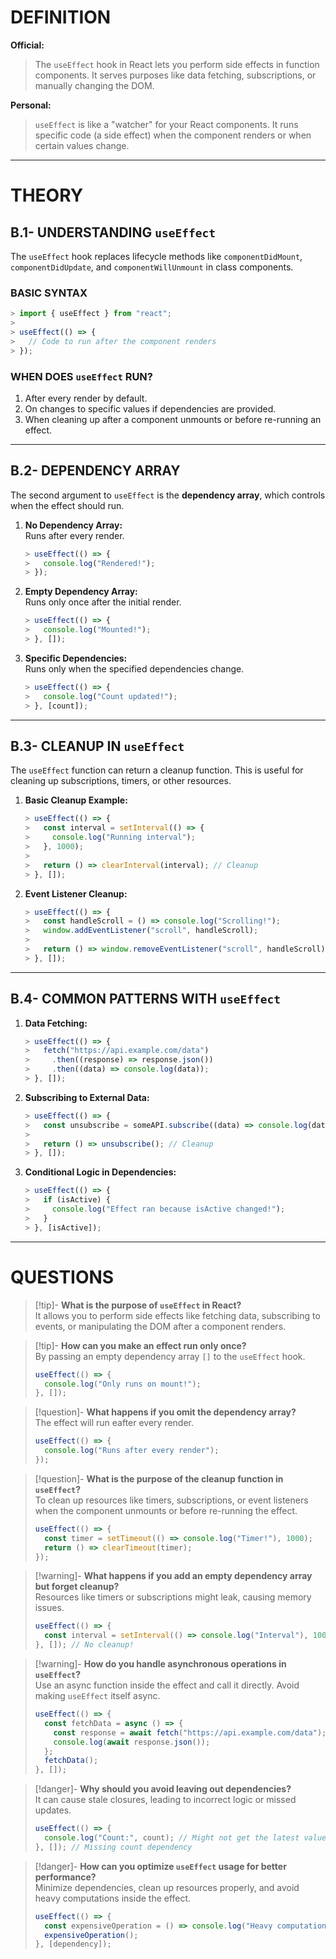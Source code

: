 # DEFINITION

**Official:**  
> The `useEffect` hook in React lets you perform side effects in function components. It serves purposes like data fetching, subscriptions, or manually changing the DOM.

**Personal:**  
> `useEffect` is like a "watcher" for your React components. It runs specific code (a side effect) when the component renders or when certain values change.

---

# THEORY

## B.1- UNDERSTANDING `useEffect`

The `useEffect` hook replaces lifecycle methods like `componentDidMount`, `componentDidUpdate`, and `componentWillUnmount` in class components.

### BASIC SYNTAX

```javascript
> import { useEffect } from "react";
>
> useEffect(() => {
>   // Code to run after the component renders
> });
```

### **WHEN DOES `useEffect` RUN?**
1. After every render by default.
2. On changes to specific values if dependencies are provided.
3. When cleaning up after a component unmounts or before re-running an effect.

---

## B.2- DEPENDENCY ARRAY

The second argument to `useEffect` is the **dependency array**, which controls when the effect should run.

1. **No Dependency Array:**  
   Runs after every render.
   ```javascript
   > useEffect(() => {
   >   console.log("Rendered!");
   > });
   ```

2. **Empty Dependency Array:**  
   Runs only once after the initial render.
   ```javascript
   > useEffect(() => {
   >   console.log("Mounted!");
   > }, []);
   ```

3. **Specific Dependencies:**  
   Runs only when the specified dependencies change.
   ```javascript
   > useEffect(() => {
   >   console.log("Count updated!");
   > }, [count]);
   ```

---

## B.3- CLEANUP IN `useEffect`

The `useEffect` function can return a cleanup function. This is useful for cleaning up subscriptions, timers, or other resources.

1. **Basic Cleanup Example:**  
   ```javascript
   > useEffect(() => {
   >   const interval = setInterval(() => {
   >     console.log("Running interval");
   >   }, 1000);
   >
   >   return () => clearInterval(interval); // Cleanup
   > }, []);
   ```

2. **Event Listener Cleanup:**  
   ```javascript
   > useEffect(() => {
   >   const handleScroll = () => console.log("Scrolling!");
   >   window.addEventListener("scroll", handleScroll);
   >
   >   return () => window.removeEventListener("scroll", handleScroll);
   > }, []);
   ```

---

## B.4- COMMON PATTERNS WITH `useEffect`

1. **Data Fetching:**  
   ```javascript
   > useEffect(() => {
   >   fetch("https://api.example.com/data")
   >     .then((response) => response.json())
   >     .then((data) => console.log(data));
   > }, []);
   ```

2. **Subscribing to External Data:**  
   ```javascript
   > useEffect(() => {
   >   const unsubscribe = someAPI.subscribe((data) => console.log(data));
   >
   >   return () => unsubscribe(); // Cleanup
   > }, []);
   ```

3. **Conditional Logic in Dependencies:**  
   ```javascript
   > useEffect(() => {
   >   if (isActive) {
   >     console.log("Effect ran because isActive changed!");
   >   }
   > }, [isActive]);
   ```

---

# QUESTIONS

> [!tip]- **What is the purpose of `useEffect` in React?**  
> It allows you to perform side effects like fetching data, subscribing to events, or manipulating the DOM after a component renders.

> [!tip]- **How can you make an effect run only once?**  
> By passing an empty dependency array `[]` to the `useEffect` hook.  
> ```javascript
> useEffect(() => {
>   console.log("Only runs on mount!");
> }, []);
> ```

> [!question]- **What happens if you omit the dependency array?**  
> The effect will run eafter every render.  
> ```javascript
> useEffect(() => {
>   console.log("Runs after every render");
> });
> ```

> [!question]- **What is the purpose of the cleanup function in `useEffect`?**  
> To clean up resources like timers, subscriptions, or event listeners when the component unmounts or before re-running the effect.  
> ```javascript
> useEffect(() => {
>   const timer = setTimeout(() => console.log("Timer!"), 1000);
>   return () => clearTimeout(timer);
> });
> ```

> [!warning]- **What happens if you add an empty dependency array but forget cleanup?**  
> Resources like timers or subscriptions might leak, causing memory issues.  
> ```javascript
> useEffect(() => {
>   const interval = setInterval(() => console.log("Interval"), 1000);
> }, []); // No cleanup!
> ```

> [!warning]- **How do you handle asynchronous operations in `useEffect`?**  
> Use an async function inside the effect and call it directly. Avoid making `useEffect` itself async.  
> ```javascript
> useEffect(() => {
>   const fetchData = async () => {
>     const response = await fetch("https://api.example.com/data");
>     console.log(await response.json());
>   };
>   fetchData();
> }, []);
> ```

> [!danger]- **Why should you avoid leaving out dependencies?**  
> It can cause stale closures, leading to incorrect logic or missed updates.  
> ```javascript
> useEffect(() => {
>   console.log("Count:", count); // Might not get the latest value
> }, []); // Missing count dependency
> ```

> [!danger]- **How can you optimize `useEffect` usage for better performance?**  
> Minimize dependencies, clean up resources properly, and avoid heavy computations inside the effect.  
> ```javascript
> useEffect(() => {
>   const expensiveOperation = () => console.log("Heavy computation");
>   expensiveOperation();
> }, [dependency]);
> ```

